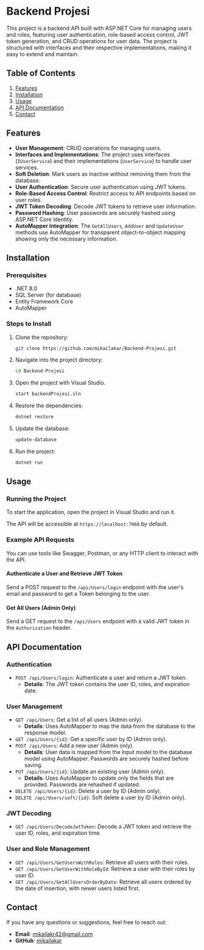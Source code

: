 # Backend Projesi

This project is a backend API built with ASP.NET Core for managing users and roles, featuring user authentication, role-based access control, JWT token generation, and CRUD operations for user data. The project is structured with interfaces and their respective implementations, making it easy to extend and maintain.

## Table of Contents

1. [Features](#features)
2. [Installation](#installation)
3. [Usage](#usage)
4. [API Documentation](#api-documentation)
5. [Contact](#contact)

## Features

- **User Management**: CRUD operations for managing users.
- **Interfaces and Implementations**: The project uses interfaces (`IUserService`) and their implementations (`UserService`) to handle user services.
- **Soft Deletion**: Mark users as inactive without removing them from the database.
- **User Authentication**: Secure user authentication using JWT tokens.
- **Role-Based Access Control**: Restrict access to API endpoints based on user roles.
- **JWT Token Decoding**: Decode JWT tokens to retrieve user information.
- **Password Hashing**: User passwords are securely hashed using ASP.NET Core Identity.
- **AutoMapper Integration**: The `GetAllUsers`, `AddUser` and `UpdateUser` methods use AutoMapper for transparent object-to-object mapping showing only the necessary information.

## Installation

### Prerequisites

- .NET 8.0
- SQL Server (for database)
- Entity Framework Core
- AutoMapper

### Steps to Install

1. Clone the repository:
    ```bash
    git clone https://github.com/mikailakar/Backend-Projesi.git
    ```
2. Navigate into the project directory:
    ```bash
    cd Backend-Projesi
    ```
3. Open the project with Visual Studio.
    ```bash
    start backendProjesi.sln
    ```
4. Restore the dependencies:
    ```bash
    dotnet restore
    ```
5. Update the database:
    ```bash
    update-database
    ```
6. Run the project:
    ```bash
    dotnet run
    ```

## Usage

### Running the Project

To start the application, open the project in Visual Studio and run it.

The API will be accessible at `https://localhost:7066` by default.

### Example API Requests

You can use tools like Swagger, Postman, or any HTTP client to interact with the API.

#### Authenticate a User and Retrieve JWT Token

Send a POST request to the `/api/Users/login` endpoint with the user's email and password to get a Token belonging to the user.

#### Get All Users (Admin Only)

Send a GET request to the `/api/Users` endpoint with a valid JWT token in the `Authorization` header.

## API Documentation

### Authentication

- `POST /api/Users/login`: Authenticate a user and return a JWT token.
  - **Details**: The JWT token contains the user ID, roles, and expiration date.

### User Management

- `GET /api/Users`: Get a list of all users (Admin only).
  - **Details**: Uses AutoMapper to map the data from the database to the response model.
- `GET /api/Users/{id}`: Get a specific user by ID (Admin only).
- `POST /api/Users`: Add a new user (Admin only).
  - **Details**: User data is mapped from the input model to the database model using AutoMapper. Passwords are securely hashed before saving.
- `PUT /api/Users/{id}`: Update an existing user (Admin only).
  - **Details**: Uses AutoMapper to update only the fields that are provided. Passwords are rehashed if updated.
- `DELETE /api/Users/{id}`: Delete a user by ID (Admin only).
- `DELETE /api/Users/soft/{id}`: Soft delete a user by ID (Admin only).

### JWT Decoding

- `GET /api/Users/DecodeJwtToken`: Decode a JWT token and retrieve the user ID, roles, and expiration time.

### User and Role Management

- `GET /api/Users/GetUsersWithRoles`: Retrieve all users with their roles.
- `GET /api/Users/GetUserWithRoleById`: Retrieve a user with their roles by user ID.
- `GET /api/Users/GetAllUsersOrderByDate`: Retrieve all users ordered by the date of insertion, with newer users listed first.

## Contact

If you have any questions or suggestions, feel free to reach out:

- **Email**: mikailakr42@gmail.com
- **GitHub**: [mikailakar](https://github.com/mikailakar)
